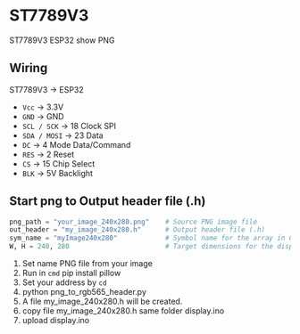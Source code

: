 # ST7789V3
ST7789V3 ESP32 show PNG

## Wiring
ST7789V3 → ESP32
- `Vcc`         → 3.3V
- `GND`         → GND
- `SCL / SCK`   → 18        Clock  SPI
- `SDA / MOSI`  → 23        Data 
- `DC`          → 4         Mode Data/Command
- `RES`         → 2         Reset 
- `CS`          → 15        Chip Select 
- `BLK`         → 5V        Backlight 


## Start png to Output header file (.h)
```py
png_path = "your_image_240x280.png"    # Source PNG image file
out_header = "my_image_240x280.h"      # Output header file (.h)
sym_name = "myImage240x280"            # Symbol name for the array in C
W, H = 240, 280                        # Target dimensions for the display
```
1. Set name PNG file from your image
2. Run in `cmd` pip install pillow
3. Set your address by `cd`
4. python png_to_rgb565_header.py
5. A file my_image_240x280.h will be created.
6. copy file my_image_240x280.h same folder display.ino
7. upload display.ino


